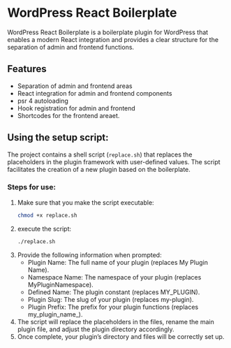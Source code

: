 # WordPress React Boilerplate

WordPress React Boilerplate is a boilerplate plugin for WordPress that enables a modern React integration and provides a clear structure for the separation of admin and frontend functions.

## Features

- Separation of admin and frontend areas 
- React integration for admin and frontend components 
- psr 4 autoloading 
- Hook registration for admin and frontend 
- Shortcodes for the frontend areaet.

## Using the setup script:

The project contains a shell script (`replace.sh`) that replaces the placeholders in the plugin framework with user-defined values. The script facilitates the creation of a new plugin based on the boilerplate.

### Steps for use:

1. Make sure that you make the script executable:
   ```bash
   chmod +x replace.sh
2. execute the script:
   ````bash
   ./replace.sh
3. Provide the following information when prompted:
   - Plugin Name: The full name of your plugin (replaces My Plugin Name). 
   - Namespace Name: The namespace of your plugin (replaces MyPluginNamespace). 
   - Defined Name: The plugin constant (replaces MY_PLUGIN). 
   - Plugin Slug: The slug of your plugin (replaces my-plugin). 
   - Plugin Prefix: The prefix for your plugin functions (replaces my_plugin_name_).
4.	The script will replace the placeholders in the files, rename the main plugin file, and adjust the plugin directory accordingly.
5.	Once complete, your plugin’s directory and files will be correctly set up.
